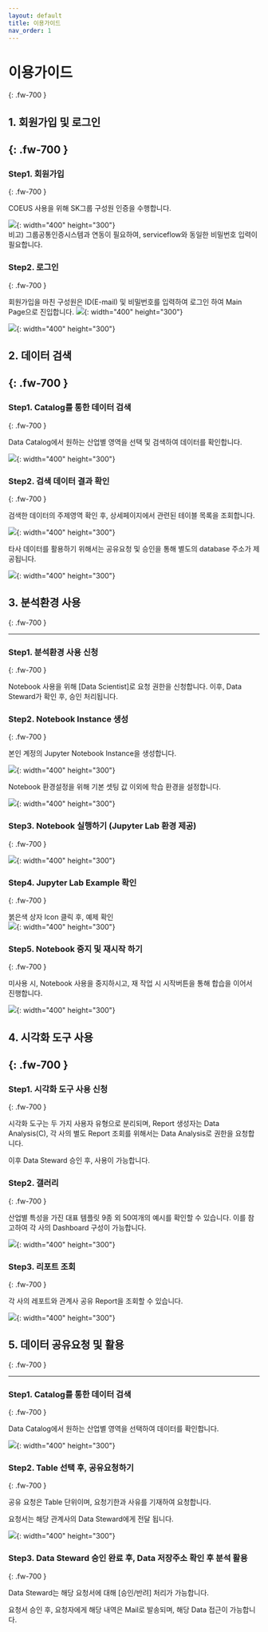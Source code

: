 ```yaml
---
layout: default
title: 이용가이드
nav_order: 1
---
```


# 이용가이드
{: .fw-700 }

## 1. 회원가입 및 로그인
{: .fw-700 }
---

### Step1. 회원가입
{: .fw-700 }

COEUS 사용을 위해 SK그룹 구성원 인증을 수행합니다.

![](/docs/images/Untitled-67716ce2-3072-46dd-a8fd-cfb1d5ac364d.png){: width="400" height="300"}  
비고) 그룹공통인증시스템과 연동이 필요하여, serviceflow와 동일한 비밀번호 입력이 필요합니다. 

### Step2. 로그인
{: .fw-700 }

회원가입을 마친 구성원은 ID(E-mail) 및 비밀번호를 입력하여 로그인 하여 Main Page으로 진입합니다.
![](/docs/docs/images/Untitled-10dc9344-97da-43d0-9617-f4c930d144d3.png){: width="400" height="300"} 

![](/docs/images/Untitled-454a3b1a-2985-48fa-bee5-c6a992296378.png){: width="400" height="300"} 

## 2. 데이터 검색
{: .fw-700 }
---

### Step1. Catalog를 통한 데이터 검색
{: .fw-700 }

Data Catalog에서 원하는 산업별 영역을 선택 및 검색하여 데이터를 확인합니다.

![](/docs/images/Untitled-819f0c90-24a8-4fb1-8ec3-ee152b59840a.png){: width="400" height="300"} 

### Step2. 검색 데이터 결과 확인
{: .fw-700 }

검색한 데이터의 주제영역 확인 후, 상세페이지에서 관련된 테이블 목록을 조회합니다.

![](/docs/images/Untitled-177fc700-b8fd-41a7-ba54-f3ae5357ef09.png){: width="400" height="300"}

타사 데이터를 활용하기 위해서는 공유요청 및 승인을 통해 별도의 database 주소가 제공됩니다.

![](/docs/images/Untitled-2c18e559-8252-4436-a99d-64d2af70d5ff.png){: width="400" height="300"}

## 3. 분석환경 사용
{: .fw-700 }

---

### Step1. 분석환경 사용 신청
{: .fw-700 }

Notebook 사용을 위해 [Data Scientist]로 요청 권한을 신청합니다. 이후, Data Steward가 확인 후, 승인 처리됩니다.

### Step2. Notebook Instance 생성
{: .fw-700 }

본인 계정의 Jupyter Notebook Instance을 생성합니다.

![](/docs/images/Untitled-e8551ced-e477-4ba4-9d11-08254e9812cb.png){: width="400" height="300"}

Notebook 환경설정을 위해 기본 셋팅 값 이외에 학습 환경을 설정합니다.

![](/docs/images/Untitled-99c2b7a7-69f9-45f6-b9b3-e936169a6218.png){: width="400" height="300"}

### Step3. Notebook 실행하기 (Jupyter Lab 환경 제공)
{: .fw-700 }

![](/docs/images/Untitled-777db72c-8e0c-445a-9431-2af8ae0c3423.png){: width="400" height="300"}

### Step4. Jupyter Lab Example 확인 
{: .fw-700 }

붉은색 상자 Icon 클릭 후, 예제 확인  
![](/docs/images/Untitled-5304abe3-6740-47fc-bd45-e54089cd4dcf.jpg){: width="400" height="300"}

### Step5. Notebook 중지 및 재시작 하기
{: .fw-700 }

미사용 시, Notebook 사용을 중지하시고, 재 작업 시 시작버튼을 통해 합습을 이어서 진행합니다.

![](/docs/images/Untitled-a75a78f9-2b2e-4815-bb7c-9cf1a50dbb58.png){: width="400" height="300"}

## 4. 시각화 도구 사용
{: .fw-700 }
---

### Step1. 시각화 도구 사용 신청
{: .fw-700 }

시각화 도구는 두 가지 사용자 유형으로 분리되며, Report 생성자는 Data Analysis(C), 각 사의 별도 Report 조회를 위해서는 Data Analysis로 권한을 요청합니다.

이후 Data Steward 승인 후, 사용이 가능합니다.

### Step2. 갤러리
{: .fw-700 }

산업별 특성을 가진 대표 템플릿 9종 외 50여개의 예시를 확인할 수 있습니다. 이를 참고하여 각 사의 Dashboard 구성이 가능합니다.

![](/docs/images/Untitled-e6fc8af9-8b38-4799-b74a-4197786af799.png){: width="400" height="300"}

### Step3. 리포트 조회
{: .fw-700 }

각 사의 레포트와 관계사 공유 Report을 조회할 수 있습니다.

![](/docs/images/Untitled-470e2536-487b-48d7-8183-53201df25143.png){: width="400" height="300"}

## 5. 데이터 공유요청 및 활용
{: .fw-700 }

---

### Step1. Catalog를 통한 데이터 검색
{: .fw-700 }

Data Catalog에서 원하는 산업별 영역을 선택하여 데이터를 확인합니다.

![](/docs/images/Untitled-1d823b21-c2d2-4477-8c11-96611555b953.png){: width="400" height="300"}

### Step2. Table 선택 후, 공유요청하기
{: .fw-700 }

공유 요청은 Table 단위이며, 요청기한과 사유를 기재하여 요청합니다.

요청서는 해당 관계사의 Data Steward에게 전달 됩니다.

![](/docs/images/Untitled-3473b155-2eec-45ec-9b85-bf0d22ca37e8.png){: width="400" height="300"}

### Step3. Data Steward 승인 완료 후, Data 저장주소 확인 후 분석 활용
{: .fw-700 }

Data Steward는 해당 요청서에 대해 [승인/반려] 처리가 가능합니다.

요청서 승인 후, 요청자에게 해당 내역은 Mail로 발송되며, 해당 Data 접근이 가능합니다.
